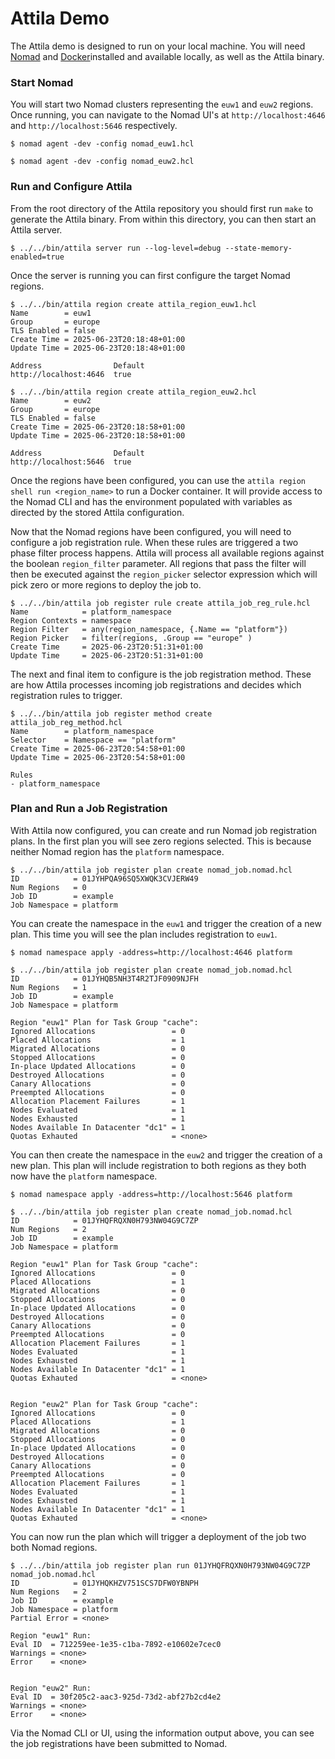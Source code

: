 # Attila Demo
The Attila demo is designed to run on your local machine. You will need
[Nomad](https://developer.hashicorp.com/nomad/install) and
[Docker](https://docs.docker.com/engine/install/)installed and available locally, as well as the
Attila binary.

### Start Nomad
You will start two Nomad clusters representing the `euw1` and `euw2` regions. Once running, you can
navigate to the Nomad UI's at `http://localhost:4646` and `http://localhost:5646` respectively.
```console
$ nomad agent -dev -config nomad_euw1.hcl
```

```console
$ nomad agent -dev -config nomad_euw2.hcl
```

### Run and Configure Attila
From the root directory of the Attila repository you should first run `make` to generate the Attila
binary. From within this directory, you can then start an Attila server.
```console
$ ../../bin/attila server run --log-level=debug --state-memory-enabled=true
```

Once the server is running you can first configure the target Nomad regions.
```console
$ ../../bin/attila region create attila_region_euw1.hcl
Name        = euw1
Group       = europe
TLS Enabled = false
Create Time = 2025-06-23T20:18:48+01:00
Update Time = 2025-06-23T20:18:48+01:00

Address                Default
http://localhost:4646  true
```

```console
$ ../../bin/attila region create attila_region_euw2.hcl
Name        = euw2
Group       = europe
TLS Enabled = false
Create Time = 2025-06-23T20:18:58+01:00
Update Time = 2025-06-23T20:18:58+01:00

Address                Default
http://localhost:5646  true
```

Once the regions have been configured, you can use the `attila region shell run <region_name>` to
run a Docker container. It will provide access to the Nomad CLI and has the environment populated
with variables as directed by the stored Attila configuration.

Now that the Nomad regions have been configured, you will need to configure a job registration rule.
When these rules are triggered a two phase filter process happens. Attila will process all available
regions against the boolean `region_filter` parameter. All regions that pass the filter will then be
executed against the `region_picker` selector expression which will pick zero or more regions to
deploy the job to.
```console
$ ../../bin/attila job register rule create attila_job_reg_rule.hcl
Name            = platform_namespace
Region Contexts = namespace
Region Filter   = any(region_namespace, {.Name == "platform"})
Region Picker   = filter(regions, .Group == "europe" )
Create Time     = 2025-06-23T20:51:31+01:00
Update Time     = 2025-06-23T20:51:31+01:00
```

The next and final item to configure is the job registration method. These are how Attila processes
incoming job registrations and decides which registration rules to trigger.
```console
$ ../../bin/attila job register method create attila_job_reg_method.hcl
Name        = platform_namespace
Selector    = Namespace == "platform"
Create Time = 2025-06-23T20:54:58+01:00
Update Time = 2025-06-23T20:54:58+01:00

Rules
- platform_namespace
```

### Plan and Run a Job Registration
With Attila now configured, you can create and run Nomad job registration plans. In the first plan
you will see zero regions selected. This is because neither Nomad region has the `platform`
namespace.
```console
$ ../../bin/attila job register plan create nomad_job.nomad.hcl
ID            = 01JYHPQA96SQ5XWQK3CVJERW49
Num Regions   = 0
Job ID        = example
Job Namespace = platform
```

You can create the namespace in the `euw1` and trigger the creation of a new plan. This time you
will see the plan includes registration to `euw1`.
```console
$ nomad namespace apply -address=http://localhost:4646 platform
```
```console
$ ../../bin/attila job register plan create nomad_job.nomad.hcl
ID            = 01JYHQB5NH3T4R2TJF0909NJFH
Num Regions   = 1
Job ID        = example
Job Namespace = platform

Region "euw1" Plan for Task Group "cache":
Ignored Allocations                 = 0
Placed Allocations                  = 1
Migrated Allocations                = 0
Stopped Allocations                 = 0
In-place Updated Allocations        = 0
Destroyed Allocations               = 0
Canary Allocations                  = 0
Preempted Allocations               = 0
Allocation Placement Failures       = 1
Nodes Evaluated                     = 1
Nodes Exhausted                     = 1
Nodes Available In Datacenter "dc1" = 1
Quotas Exhauted                     = <none>
```

You can then create the namespace in the `euw2` and trigger the creation of a new plan. This plan
will include registration to both regions as they both now have the `platform` namespace.
```console
$ nomad namespace apply -address=http://localhost:5646 platform
```
```console
$ ../../bin/attila job register plan create nomad_job.nomad.hcl
ID            = 01JYHQFRQXN0H793NW04G9C7ZP
Num Regions   = 2
Job ID        = example
Job Namespace = platform

Region "euw1" Plan for Task Group "cache":
Ignored Allocations                 = 0
Placed Allocations                  = 1
Migrated Allocations                = 0
Stopped Allocations                 = 0
In-place Updated Allocations        = 0
Destroyed Allocations               = 0
Canary Allocations                  = 0
Preempted Allocations               = 0
Allocation Placement Failures       = 1
Nodes Evaluated                     = 1
Nodes Exhausted                     = 1
Nodes Available In Datacenter "dc1" = 1
Quotas Exhauted                     = <none>


Region "euw2" Plan for Task Group "cache":
Ignored Allocations                 = 0
Placed Allocations                  = 1
Migrated Allocations                = 0
Stopped Allocations                 = 0
In-place Updated Allocations        = 0
Destroyed Allocations               = 0
Canary Allocations                  = 0
Preempted Allocations               = 0
Allocation Placement Failures       = 1
Nodes Evaluated                     = 1
Nodes Exhausted                     = 1
Nodes Available In Datacenter "dc1" = 1
Quotas Exhauted                     = <none>
```

You can now run the plan which will trigger a deployment of the job two both Nomad regions.
```console
$ ../../bin/attila job register plan run 01JYHQFRQXN0H793NW04G9C7ZP nomad_job.nomad.hcl
ID            = 01JYHQKHZV751SCS7DFW0YBNPH
Num Regions   = 2
Job ID        = example
Job Namespace = platform
Partial Error = <none>

Region "euw1" Run:
Eval ID  = 712259ee-1e35-c1ba-7892-e10602e7cec0
Warnings = <none>
Error    = <none>


Region "euw2" Run:
Eval ID  = 30f205c2-aac3-925d-73d2-abf27b2cd4e2
Warnings = <none>
Error    = <none>
```

Via the Nomad CLI or UI, using the information output above, you can see the job registrations have
been submitted to Nomad.
